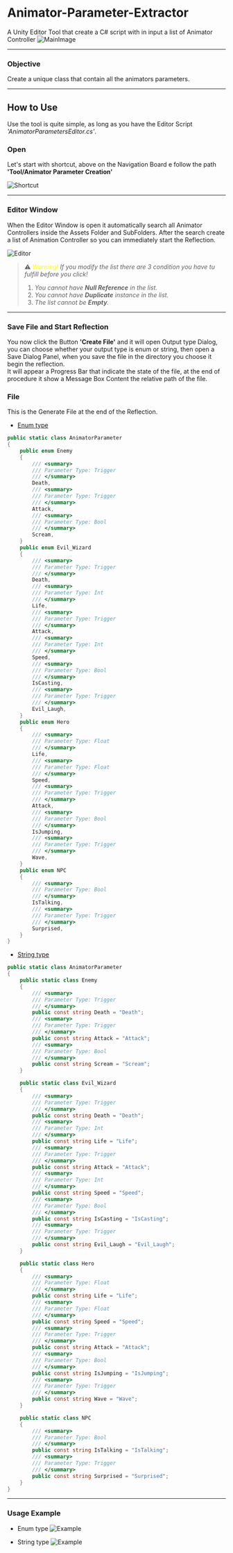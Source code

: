 # Animator-Parameter-Extractor
A Unity Editor Tool that create a C# script with in input a list of Animator Controller
![MainImage](/Readme%20Images/Animator%20Parameter%20Extractor.png)
___

### Objective

Create a unique class that contain all the animators parameters.

___

## How to Use

Use the tool is quite simple, as long as you have the Editor Script _'AnimatorParametersEditor.cs'_.

### Open

Let's start with shortcut, above on the Navigation Board e follow the path **'Tool/Animator Parameter Creation'**

![Shortcut](/Readme%20Images/Shortcut.png)
___

### Editor Window

When the Editor Window is open it automatically search all Animator Controllers inside the Assets Folder and SubFolders.
After the search create a list of Animation Controller so you can immediately start the Reflection.

![Editor](/Readme%20Images/Editor.png)

> ⚠️ _<span style="color:yellow">Warning!</span> If you modify the list there are 3 condition you have tu fulfill before you click!_
> 1. _You cannot have **Null Reference** in the list._
> 2. _You cannot have **Duplicate** instance in the list._
> 3. _The list cannot be **Empty**._

___

### Save File and Start Reflection

You now click the Button **'Create File'** and it will open Output type Dialog, you can choose whether your output type is enum or string, then open a Save Dialog Panel, when you save the file in the directory you choose it begin the reflection.
<br> It will appear a Progress Bar that indicate the state of the file, at the end of procedure it show a Message Box Content the relative path of the file.

### File

This is the Generate File at the end of the Reflection.
- [Enum type](/Assets/Scripts/AnimatorParameter.cs)
``` C#
public static class AnimatorParameter 
{ 
	public enum Enemy  
	{ 
		/// <summary>
		/// Parameter Type: Trigger
		/// </summary>
		Death,
		/// <summary>
		/// Parameter Type: Trigger
		/// </summary>
		Attack,
		/// <summary>
		/// Parameter Type: Bool
		/// </summary>
		Scream,
	}
	public enum Evil_Wizard  
	{ 
		/// <summary>
		/// Parameter Type: Trigger
		/// </summary>
		Death,
		/// <summary>
		/// Parameter Type: Int
		/// </summary>
		Life,
		/// <summary>
		/// Parameter Type: Trigger
		/// </summary>
		Attack,
		/// <summary>
		/// Parameter Type: Int
		/// </summary>
		Speed,
		/// <summary>
		/// Parameter Type: Bool
		/// </summary>
		IsCasting,
		/// <summary>
		/// Parameter Type: Trigger
		/// </summary>
		Evil_Laugh,
	}
	public enum Hero  
	{ 
		/// <summary>
		/// Parameter Type: Float
		/// </summary>
		Life,
		/// <summary>
		/// Parameter Type: Float
		/// </summary>
		Speed,
		/// <summary>
		/// Parameter Type: Trigger
		/// </summary>
		Attack,
		/// <summary>
		/// Parameter Type: Bool
		/// </summary>
		IsJumping,
		/// <summary>
		/// Parameter Type: Trigger
		/// </summary>
		Wave,
	}
	public enum NPC  
	{ 
		/// <summary>
		/// Parameter Type: Bool
		/// </summary>
		IsTalking,
		/// <summary>
		/// Parameter Type: Trigger
		/// </summary>
		Surprised,
	}
}
```

- [String type](/Assets/Scripts/AnimatorParameterString.cs)
``` C#
public static class AnimatorParameter
{
    public static class Enemy
    {
        /// <summary>
        /// Parameter Type: Trigger
        /// </summary>
        public const string Death = "Death";
        /// <summary>
        /// Parameter Type: Trigger
        /// </summary>
        public const string Attack = "Attack";
        /// <summary>
        /// Parameter Type: Bool
        /// </summary>
        public const string Scream = "Scream";
    }

    public static class Evil_Wizard
    {
        /// <summary>
        /// Parameter Type: Trigger
        /// </summary>
        public const string Death = "Death";
        /// <summary>
        /// Parameter Type: Int
        /// </summary>
        public const string Life = "Life";
        /// <summary>
        /// Parameter Type: Trigger
        /// </summary>
        public const string Attack = "Attack";
        /// <summary>
        /// Parameter Type: Int
        /// </summary>
        public const string Speed = "Speed";
        /// <summary>
        /// Parameter Type: Bool
        /// </summary>
        public const string IsCasting = "IsCasting";
        /// <summary>
        /// Parameter Type: Trigger
        /// </summary>
        public const string Evil_Laugh = "Evil_Laugh";
    }

    public static class Hero
    {
        /// <summary>
        /// Parameter Type: Float
        /// </summary>
        public const string Life = "Life";
        /// <summary>
        /// Parameter Type: Float
        /// </summary>
        public const string Speed = "Speed";
        /// <summary>
        /// Parameter Type: Trigger
        /// </summary>
        public const string Attack = "Attack";
        /// <summary>
        /// Parameter Type: Bool
        /// </summary>
        public const string IsJumping = "IsJumping";
        /// <summary>
        /// Parameter Type: Trigger
        /// </summary>
        public const string Wave = "Wave";
    }

    public static class NPC
    {
        /// <summary>
        /// Parameter Type: Bool
        /// </summary>
        public const string IsTalking = "IsTalking";
        /// <summary>
        /// Parameter Type: Trigger
        /// </summary>
        public const string Surprised = "Surprised";
    }
}

```
___

### Usage Example
- Enum type
![Example](/Readme%20Images/Example%20of%20using%20enum.png)

- String type
![Example](/Readme%20Images/Example%20of%20using%20string.png)
